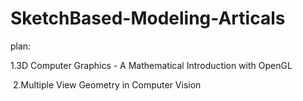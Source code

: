# SketchBased-Modeling-Articals
plan:

  1.3D Computer Graphics - A Mathematical Introduction with OpenGL
  
  2.Multiple View Geometry in Computer Vision
